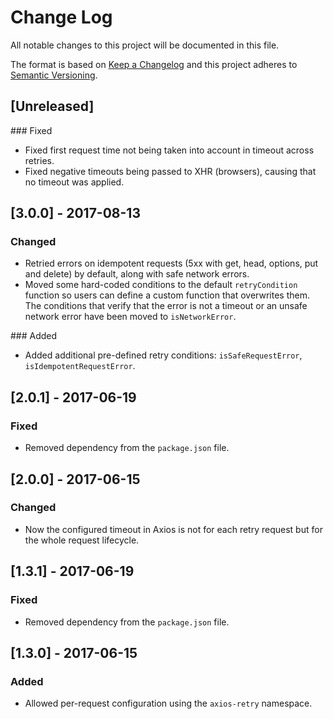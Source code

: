 # Change Log

All notable changes to this project will be documented in this file.

The format is based on [Keep a Changelog](http://keepachangelog.com/)
and this project adheres to [Semantic Versioning](http://semver.org/).

## [Unreleased]

### Fixed
- Fixed first request time not being taken into account in timeout across retries.
- Fixed negative timeouts being passed to XHR (browsers), causing that no timeout was applied.

## [3.0.0] - 2017-08-13

### Changed
- Retried errors on idempotent requests (5xx with get, head, options, put and delete) by default,
along with safe network errors.
- Moved some hard-coded conditions to the default `retryCondition` function so users can define a
custom function that overwrites them. The conditions that verify that the error is not a timeout or
an unsafe network error have been moved to `isNetworkError`.

### Added
- Added additional pre-defined retry conditions: `isSafeRequestError`, `isIdempotentRequestError`.

## [2.0.1] - 2017-06-19

### Fixed
- Removed dependency from the `package.json` file.

## [2.0.0] - 2017-06-15

### Changed
- Now the configured timeout in Axios is not for each retry request but for the whole request lifecycle.

## [1.3.1] - 2017-06-19

### Fixed
- Removed dependency from the `package.json` file.

## [1.3.0] - 2017-06-15

### Added
- Allowed per-request configuration using the `axios-retry` namespace.
